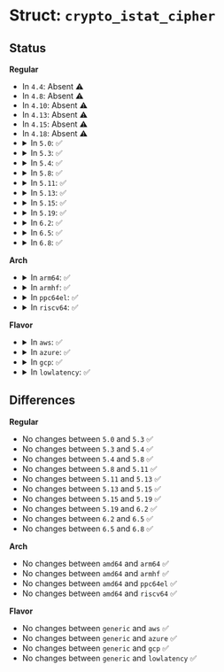 # Struct: <code>crypto_istat_cipher</code>

## Status
<b>Regular</b>
<ul>
<li>
In <code>4.4</code>: Absent ⚠️
</li>
<li>
In <code>4.8</code>: Absent ⚠️
</li>
<li>
In <code>4.10</code>: Absent ⚠️
</li>
<li>
In <code>4.13</code>: Absent ⚠️
</li>
<li>
In <code>4.15</code>: Absent ⚠️
</li>
<li>
In <code>4.18</code>: Absent ⚠️
</li>
<li>
<details>
<summary>In <code>5.0</code>: ✅</summary>

```c
struct crypto_istat_cipher {
    atomic64_t encrypt_cnt;
    atomic64_t encrypt_tlen;
    atomic64_t decrypt_cnt;
    atomic64_t decrypt_tlen;
    atomic64_t err_cnt;
};
```
</details>
</li>
<li>
<details>
<summary>In <code>5.3</code>: ✅</summary>

```c
struct crypto_istat_cipher {
    atomic64_t encrypt_cnt;
    atomic64_t encrypt_tlen;
    atomic64_t decrypt_cnt;
    atomic64_t decrypt_tlen;
    atomic64_t err_cnt;
};
```
</details>
</li>
<li>
<details>
<summary>In <code>5.4</code>: ✅</summary>

```c
struct crypto_istat_cipher {
    atomic64_t encrypt_cnt;
    atomic64_t encrypt_tlen;
    atomic64_t decrypt_cnt;
    atomic64_t decrypt_tlen;
    atomic64_t err_cnt;
};
```
</details>
</li>
<li>
<details>
<summary>In <code>5.8</code>: ✅</summary>

```c
struct crypto_istat_cipher {
    atomic64_t encrypt_cnt;
    atomic64_t encrypt_tlen;
    atomic64_t decrypt_cnt;
    atomic64_t decrypt_tlen;
    atomic64_t err_cnt;
};
```
</details>
</li>
<li>
<details>
<summary>In <code>5.11</code>: ✅</summary>

```c
struct crypto_istat_cipher {
    atomic64_t encrypt_cnt;
    atomic64_t encrypt_tlen;
    atomic64_t decrypt_cnt;
    atomic64_t decrypt_tlen;
    atomic64_t err_cnt;
};
```
</details>
</li>
<li>
<details>
<summary>In <code>5.13</code>: ✅</summary>

```c
struct crypto_istat_cipher {
    atomic64_t encrypt_cnt;
    atomic64_t encrypt_tlen;
    atomic64_t decrypt_cnt;
    atomic64_t decrypt_tlen;
    atomic64_t err_cnt;
};
```
</details>
</li>
<li>
<details>
<summary>In <code>5.15</code>: ✅</summary>

```c
struct crypto_istat_cipher {
    atomic64_t encrypt_cnt;
    atomic64_t encrypt_tlen;
    atomic64_t decrypt_cnt;
    atomic64_t decrypt_tlen;
    atomic64_t err_cnt;
};
```
</details>
</li>
<li>
<details>
<summary>In <code>5.19</code>: ✅</summary>

```c
struct crypto_istat_cipher {
    atomic64_t encrypt_cnt;
    atomic64_t encrypt_tlen;
    atomic64_t decrypt_cnt;
    atomic64_t decrypt_tlen;
    atomic64_t err_cnt;
};
```
</details>
</li>
<li>
<details>
<summary>In <code>6.2</code>: ✅</summary>

```c
struct crypto_istat_cipher {
    atomic64_t encrypt_cnt;
    atomic64_t encrypt_tlen;
    atomic64_t decrypt_cnt;
    atomic64_t decrypt_tlen;
    atomic64_t err_cnt;
};
```
</details>
</li>
<li>
<details>
<summary>In <code>6.5</code>: ✅</summary>

```c
struct crypto_istat_cipher {
    atomic64_t encrypt_cnt;
    atomic64_t encrypt_tlen;
    atomic64_t decrypt_cnt;
    atomic64_t decrypt_tlen;
    atomic64_t err_cnt;
};
```
</details>
</li>
<li>
<details>
<summary>In <code>6.8</code>: ✅</summary>

```c
struct crypto_istat_cipher {
    atomic64_t encrypt_cnt;
    atomic64_t encrypt_tlen;
    atomic64_t decrypt_cnt;
    atomic64_t decrypt_tlen;
    atomic64_t err_cnt;
};
```
</details>
</li>
</ul>
<b>Arch</b>
<ul>
<li>
<details>
<summary>In <code>arm64</code>: ✅</summary>

```c
struct crypto_istat_cipher {
    atomic64_t encrypt_cnt;
    atomic64_t encrypt_tlen;
    atomic64_t decrypt_cnt;
    atomic64_t decrypt_tlen;
    atomic64_t err_cnt;
};
```
</details>
</li>
<li>
<details>
<summary>In <code>armhf</code>: ✅</summary>

```c
struct crypto_istat_cipher {
    atomic64_t encrypt_cnt;
    atomic64_t encrypt_tlen;
    atomic64_t decrypt_cnt;
    atomic64_t decrypt_tlen;
    atomic64_t err_cnt;
};
```
</details>
</li>
<li>
<details>
<summary>In <code>ppc64el</code>: ✅</summary>

```c
struct crypto_istat_cipher {
    atomic64_t encrypt_cnt;
    atomic64_t encrypt_tlen;
    atomic64_t decrypt_cnt;
    atomic64_t decrypt_tlen;
    atomic64_t err_cnt;
};
```
</details>
</li>
<li>
<details>
<summary>In <code>riscv64</code>: ✅</summary>

```c
struct crypto_istat_cipher {
    atomic64_t encrypt_cnt;
    atomic64_t encrypt_tlen;
    atomic64_t decrypt_cnt;
    atomic64_t decrypt_tlen;
    atomic64_t err_cnt;
};
```
</details>
</li>
</ul>
<b>Flavor</b>
<ul>
<li>
<details>
<summary>In <code>aws</code>: ✅</summary>

```c
struct crypto_istat_cipher {
    atomic64_t encrypt_cnt;
    atomic64_t encrypt_tlen;
    atomic64_t decrypt_cnt;
    atomic64_t decrypt_tlen;
    atomic64_t err_cnt;
};
```
</details>
</li>
<li>
<details>
<summary>In <code>azure</code>: ✅</summary>

```c
struct crypto_istat_cipher {
    atomic64_t encrypt_cnt;
    atomic64_t encrypt_tlen;
    atomic64_t decrypt_cnt;
    atomic64_t decrypt_tlen;
    atomic64_t err_cnt;
};
```
</details>
</li>
<li>
<details>
<summary>In <code>gcp</code>: ✅</summary>

```c
struct crypto_istat_cipher {
    atomic64_t encrypt_cnt;
    atomic64_t encrypt_tlen;
    atomic64_t decrypt_cnt;
    atomic64_t decrypt_tlen;
    atomic64_t err_cnt;
};
```
</details>
</li>
<li>
<details>
<summary>In <code>lowlatency</code>: ✅</summary>

```c
struct crypto_istat_cipher {
    atomic64_t encrypt_cnt;
    atomic64_t encrypt_tlen;
    atomic64_t decrypt_cnt;
    atomic64_t decrypt_tlen;
    atomic64_t err_cnt;
};
```
</details>
</li>
</ul>

## Differences
<b>Regular</b>
<ul>
<li>
No changes between <code>5.0</code> and <code>5.3</code> ✅
</li>
<li>
No changes between <code>5.3</code> and <code>5.4</code> ✅
</li>
<li>
No changes between <code>5.4</code> and <code>5.8</code> ✅
</li>
<li>
No changes between <code>5.8</code> and <code>5.11</code> ✅
</li>
<li>
No changes between <code>5.11</code> and <code>5.13</code> ✅
</li>
<li>
No changes between <code>5.13</code> and <code>5.15</code> ✅
</li>
<li>
No changes between <code>5.15</code> and <code>5.19</code> ✅
</li>
<li>
No changes between <code>5.19</code> and <code>6.2</code> ✅
</li>
<li>
No changes between <code>6.2</code> and <code>6.5</code> ✅
</li>
<li>
No changes between <code>6.5</code> and <code>6.8</code> ✅
</li>
</ul>
<b>Arch</b>
<ul>
<li>
No changes between <code>amd64</code> and <code>arm64</code> ✅
</li>
<li>
No changes between <code>amd64</code> and <code>armhf</code> ✅
</li>
<li>
No changes between <code>amd64</code> and <code>ppc64el</code> ✅
</li>
<li>
No changes between <code>amd64</code> and <code>riscv64</code> ✅
</li>
</ul>
<b>Flavor</b>
<ul>
<li>
No changes between <code>generic</code> and <code>aws</code> ✅
</li>
<li>
No changes between <code>generic</code> and <code>azure</code> ✅
</li>
<li>
No changes between <code>generic</code> and <code>gcp</code> ✅
</li>
<li>
No changes between <code>generic</code> and <code>lowlatency</code> ✅
</li>
</ul>
